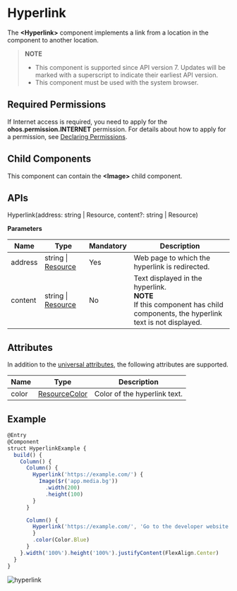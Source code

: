 # Hyperlink

The **\<Hyperlink>** component implements a link from a location in the component to another location.

>  **NOTE**
>
>  - This component is supported since API version 7. Updates will be marked with a superscript to indicate their earliest API version.
>  - This component must be used with the system browser.

## Required Permissions

If Internet access is required, you need to apply for the **ohos.permission.INTERNET** permission. For details about how to apply for a permission, see [Declaring Permissions](../../security/AccessToken/declare-permissions.md).

## Child Components

This component can contain the **\<Image>** child component.


## APIs

Hyperlink(address: string | Resource, content?: string | Resource)

**Parameters**

| Name| Type| Mandatory| Description|
| -------- | -------- | -------- | -------- |
| address | string \| [Resource](ts-types.md#resource) | Yes| Web page to which the hyperlink is redirected.|
| content | string \| [Resource](ts-types.md#resource) | No| Text displayed in the hyperlink.<br>**NOTE**<br>If this component has child components, the hyperlink text is not displayed.|

## Attributes

In addition to the [universal attributes](ts-universal-attributes-size.md), the following attributes are supported.

| Name| Type| Description|
| -------- | -------- | -------- |
| color | [ResourceColor](ts-types.md#resourcecolor) | Color of the hyperlink text.|

## Example

```ts
@Entry
@Component
struct HyperlinkExample {
  build() {
    Column() {
      Column() {
        Hyperlink('https://example.com/') {
          Image($r('app.media.bg'))
            .width(200)
            .height(100)
        }
      }

      Column() {
        Hyperlink('https://example.com/', 'Go to the developer website') {
        }
        .color(Color.Blue)
      }
    }.width('100%').height('100%').justifyContent(FlexAlign.Center)
  }
}
```

![hyperlink](figures/hyperlink.PNG)
